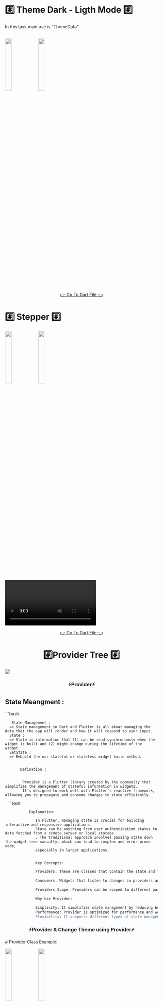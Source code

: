 <h1>#️⃣ Theme Dark - Ligth Mode #️⃣</h1>
<P>
  In this task main use is "ThemeData".<br><br>
</P>
<P>
  <img src="https://github.com/harshdusane2103/Adv_Flutter_Ch_First/blob/master/light.png" width=21%,heigth=35%>
   <img src="https://github.com/harshdusane2103/Adv_Flutter_Ch_First/blob/master/dark.png" width=21%,heigth=35%>
</P>
<div align = "center">
<a  href="https://github.com/harshdusane2103/Adv_Flutter_Ch_First/tree/master/lib/theme_change">👉 Go To Dart File 👈</a>
</div>
<h1>#️⃣ Stepper #️⃣</h1>

<P>
  <img src="https://github.com/harshdusane2103/Adv_Flutter_Ch_First/blob/master/img1.png" width=21%,heigth=35%>
   <img src="https://github.com/harshdusane2103/Adv_Flutter_Ch_First/blob/master/img2.png" width=21%,heigth=35%>
  <video src="https://github.com/harshdusane2103/Adv_Flutter_Ch_First/assets/161817658/699df70f-1c9c-489a-be31-1cabeab61c49"></video>
  </P>
  <div align = "center">
<a  href="https://github.com/harshdusane2103/Adv_Flutter_Ch_First/tree/master/lib/Stepper">👉 Go To Dart File 👈</a>
</div>

<h1 align="center"> #️⃣Provider Tree #️⃣</h1>
<P>
  
  <img src="https://github.com/harshdusane2103/Adv_Flutter_Ch_First/assets/161817658/16cdf6ad-5f76-46ee-8e11-5ae4f12eeae9">


</P>
<h3 align="center">⚡Provider⚡</h3>
<h2>State Meangment :</h2>
<p>
  ```bash
                                           
       State Management :
      => State management in Dart and Flutter is all about managing the data that the app will render and how it will respond to user input.
      State :
      => State is information that (1) can be read synchronously when the widget is built and (2) might change during the lifetime of the widget.
      SetState :
      => Rebuild the our stateful or stateless widget build method.
```</p>

       Defination :

  
        Provider is a Flutter library created by the community that simplifies the management of stateful information in widgets. 
        It's designed to work well with Flutter's reactive framework, allowing you to propagate and consume changes to state efficiently

```bash

           Explanation:

              In Flutter, managing state is crucial for building interactive and responsive applications.
              State can be anything from user authentication status to data fetched from a remote server or local storage
              . The traditional approach involves passing state down the widget tree manually, which can lead to complex and error-prone code, 
              especially in larger applications.
  
   ```
```bash
              Key Concepts:

              Providers: These are classes that contain the state and logic of your application. They act as the single source of truth for specific pieces of state.
              
              Consumers: Widgets that listen to changes in providers and rebuild themselves when the state they depend on changes.
              
              Providers Scope: Providers can be scoped to different parts of your application, allowing you to manage local and global state as needed.
              
              Why Use Provider:
              
              Simplicity: It simplifies state management by reducing boilerplate code.
              Performance: Provider is optimized for performance and works seamlessly with Flutter's reactive updates.
              Flexibility: It supports different types of state management patterns, such as ChangeNotifier, ValueNotifier, and more.
```

 </p>

<h3 align="center">⚡Provider & Change Theme using Provider⚡</h3>
# Provider Class Example:

<P>
  <img src="https://github.com/harshdusane2103/Adv_Flutter_Ch_First/blob/master/ligthimg1.png" width=21%,heigth=35%>
   <img src="https://github.com/harshdusane2103/Adv_Flutter_Ch_First/blob/master/darkimg2.png" width=21%,heigth=35%>
  <video src="https://github.com/harshdusane2103/Adv_Flutter_Ch_First/assets/161817658/c55021c2-2e4d-4ff4-843e-13d1da452389"></video>
  <div align = "center">
<a  href="https://github.com/harshdusane2103/Adv_Flutter_Ch_First/tree/master/lib/Screen/COUNT-APP">👉 Go To Dart File 👈</a>
</div>


</P>
<h3 align="center">⚡Counter App⚡</h3>

<P>

  <video src="https://github.com/harshdusane2103/Adv_Flutter_Ch_First/assets/161817658/699f8b8a-8b04-47f5-9e3a-ced6370b9196"></video>


</P>
<div align = "center">
<a  href="https://github.com/harshdusane2103/Adv_Flutter_Ch_First/tree/master/lib/Screen/COUNT-APP">👉 Go To Dart File 👈</a>
</div>
<h3 align="center">⚡Quotes Data Solving with Provider⚡</h3>

<P>
  <img src="https://github.com/harshdusane2103/Adv_Flutter_Ch_First/blob/master/harsh.png" width=21%,heigth=35%>
   <img src="https://github.com/harshdusane2103/Adv_Flutter_Ch_First/blob/master/dialogimg.png" width=21%,heigth=35%>
  <video src="https://github.com/harshdusane2103/Adv_Flutter_Ch_First/assets/161817658/b452531f-f9b9-4e96-96b4-fa98c1bc1e71"></video>
  


</P>
<div align = "center">
<a  href="https://github.com/harshdusane2103/Adv_Flutter_Ch_First/tree/master/lib/Screen/quote_1.5">👉 Go To Dart File 👈</a>
</div>
<h3 align="center">⚡One Time Intro Screen in Flutter ⚡</h3>

<P>
  
  <video src="https://github.com/user-attachments/assets/5446637c-a180-4eab-8b51-c78a05cb815b"></video>
 </P>
 <P>
     <img src="https://github.com/harshdusane2103/Adv_Flutter_Ch_First/blob/master/intro1.png" width=21%,heigth=35%>
      <img src="https://github.com/harshdusane2103/Adv_Flutter_Ch_First/blob/master/intro.png" width=21%,heigth=35%>
    <img src="https://github.com/harshdusane2103/Adv_Flutter_Ch_First/blob/master/intro3.png" width=21%,heigth=35%>
   <img src="https://github.com/user-attachments/assets/bbe1ed36-595b-46e8-8887-4dd5596a58cb" width=21%,heigth=35%>
     <video src="https://github.com/user-attachments/assets/f9b15dba-f232-4ef6-8a62-a53e343a9429"></video>
 </P>

 <div align = "center">
<a  href=" https://github.com/harshdusane2103/Adv_Flutter_Ch_First/tree/master/lib/Screen/One_Time_Intro_Screen">👉 Go To Dart File 👈</a>
</div>




<h3 align="center">⚡Contact Us Page With Interaction ⚡</h3>


 <P>
     <img src="https://github.com/harshdusane2103/Adv_Flutter_Ch_First/blob/master/intra.png" width=21%,heigth=35%>
    <video src="https://github.com/user-attachments/assets/d420d490-6d5c-48bc-9b7a-4f93f0831be4"></video>
 </P>
 <div align = "center">
<a  href="https://github.com/harshdusane2103/Adv_Flutter_Ch_First/tree/master/lib/Screen/quote_1.5>👉 Go To Dart File 👈</a>
</div>

 <h3 align="center">⚡Photo Gallery With Biometric Authentication ⚡</h3>


 <P>
     <img src="https://github.com/harshdusane2103/Adv_Flutter_Ch_First/blob/master/g1.png" width=21%,heigth=35%>
    <img src="https://github.com/harshdusane2103/Adv_Flutter_Ch_First/blob/master/g3.png" width=21%,heigth=35%>
    <video src="https://github.com/user-attachments/assets/6c7bb7ca-32ff-4daf-b3ae-c622418e9c1a"></video>
 </P>
<div align = "center">
<a  href="https://github.com/harshdusane2103/Adv_Flutter_Ch_First/tree/master/lib/Screen/Gallray">👉 Go To Dart File 👈</a>
</div>













